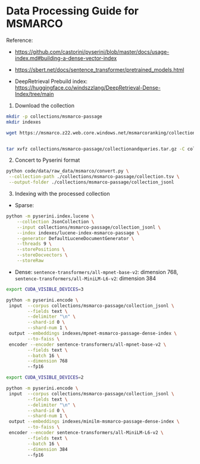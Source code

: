 # Data Processing Guide for MSMARCO

Reference:
* https://github.com/castorini/pyserini/blob/master/docs/usage-index.md#building-a-dense-vector-index
* https://sbert.net/docs/sentence_transformer/pretrained_models.html


* DeepRetrieval Prebuild index: https://huggingface.co/windszzlang/DeepRetrieval-Dense-Index/tree/main


1. Download the collection
```bash
mkdir -p collections/msmarco-passage
mkdir indexes

wget https://msmarco.z22.web.core.windows.net/msmarcoranking/collectionandqueries.tar.gz -P collections/msmarco-passage


tar xvfz collections/msmarco-passage/collectionandqueries.tar.gz -C collections/msmarco-passage
```

2. Concert to Pyserini format
```bash
python code/data/raw_data/msmarco/convert.py \
 --collection-path ./collections/msmarco-passage/collection.tsv \
 --output-folder ./collections/msmarco-passage/collection_jsonl
```


3. Indexing with the processed collection

* Sparse:

```bash
python -m pyserini.index.lucene \
    --collection JsonCollection \
    --input collections/msmarco-passage/collection_jsonl \
    --index indexes/lucene-index-msmarco-passage \
    --generator DefaultLuceneDocumentGenerator \
    --threads 9 \
    --storePositions \
    --storeDocvectors \
    --storeRaw
```

* Dense: `sentence-transformers/all-mpnet-base-v2`: dimension 768, `sentence-transformers/all-MiniLM-L6-v2`: dimension 384

```bash
export CUDA_VISIBLE_DEVICES=3

python -m pyserini.encode \
 input  --corpus collections/msmarco-passage/collection_jsonl \
        --fields text \
        --delimiter "\n" \
        --shard-id 0 \
        --shard-num 1 \
 output --embeddings indexes/mpnet-msmarco-passage-dense-index \
        --to-faiss \
 encoder --encoder sentence-transformers/all-mpnet-base-v2 \
        --fields text \
        --batch 16 \
        --dimension 768
        --fp16
```


```bash
export CUDA_VISIBLE_DEVICES=2

python -m pyserini.encode \
 input  --corpus collections/msmarco-passage/collection_jsonl \
        --fields text \
        --delimiter "\n" \
        --shard-id 0 \
        --shard-num 1 \
 output --embeddings indexes/minilm-msmarco-passage-dense-index \
        --to-faiss \
 encoder --encoder sentence-transformers/all-MiniLM-L6-v2 \
        --fields text \
        --batch 16 \
        --dimension 384
        --fp16
```
